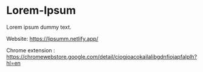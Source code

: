 # Lorem-Ipsum

Lorem ipsum dummy text.

Website: https://lipsumm.netlify.app/

Chrome extension : https://chromewebstore.google.com/detail/ciogjoacokailalibgdnfiojapfalplh?hl=en
